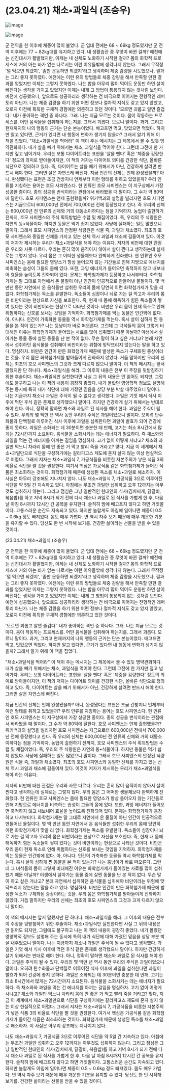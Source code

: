 # (23.04.21) 채소•과일식 (조승우)

![image](https://postfiles.pstatic.net/MjAyNTA0MDRfNiAg/MDAxNzQzNzYxMTUyNzU4.eyacp0-EqO7JC2gyqQzc0NPSKfDjQGT9yIGxFGVuBaEg.iEiwMcIkYQqvmAextBZDs89AtT7xyKITGd2aXlZQYvog.PNG/image.png?type=w773)

![image](https://postfiles.pstatic.net/MjAyNTA0MDRfNiAg/MDAxNzQzNzYxMTUyNzU4.eyacp0-EqO7JC2gyqQzc0NPSKfDjQGT9yIGxFGVuBaEg.iEiwMcIkYQqvmAextBZDs89AtT7xyKITGd2aXlZQYvog.PNG/image.png?type=w773)

군 전역을 한 이후에 체중이 많이 불었다. 군 입대 전에는 68 ~ 69kg 정도였지만 군 전역 이후에는 77 ~ 82kg대를 유지하고 있다. 내 생활습관 중 무엇이 바뀐 걸까? 예전에는 신진대사가 활발했지만, 이제는 내 신체도 노화하기 시작한 걸까? 몸의 화학적 프로세스에 거의 아는 바가 없는 나로서는 이런 이유들밖에 생각나지 않는다. 그래서 무작정 '덜 먹으면 되겠지', '좀만 운동하면 되겠지'라고 생각하며 체중 감량을 시도했으나, 결과는 그리 좋지 못하였다. 예전에는 이런 유의 방법들로 체중 감량을 해서 만족할 만한 결과를 얻었지만 이제는 그렇지 못하였다. 나는 밥을 아무리 많이 먹어도 운동만 하면 살이 빠진다는 생각을 가지고 있었지만 이제는 내게 그 방법이 통용되지 않는 것처럼 보인다. 예전에 성공했으니, 앞으로도 성공하리라 생각하는 건 비극으로 이어지는 전형적인 레퍼토리 아닌가. 나는 체중 감량을 하기 위한 어떤 정보나 절차적 지식도 갖고 있지 않았고, 오로지 이전에 획득한 구체적 경험에만 의존하고 있던 것이다.
'모르면 괴롭고 알면 즐겁다.' 내가 좋아하는 격언 중 하나다. 그래. 나는 지금 모르는 것이다. 몸이 작동하는 프로세스를. 어떤 음식물을 섭취해야 하는지를. 그래서 괴롭다. 모르니 말이다. 과거, 그리고 현재까지의 나의 행동의 근거는 단순 본능이었다. 배고프면 먹고, 맛있으면 먹었다. 하지만 알고 있다면, 근거가 있다면 내 행동에 변화가 생기지 않을까? 그래서 알기 위해 이 책을 집었다.
"채소•과일식을 먹어라" 이 책이 주는 메시지는 그 제목에서 볼 수 있듯 명약관화하다. 내가 살을 빼기 위해서는 채소, 과일식을 먹어야 한다. 그런데 그전에 한 가지만 짚고 넘어가자. 우리는 보통 다이어트라는 표현을 '살을 뺀다' 혹은 '체중을 감량한다' 정도의 의미로 받아들이지만, 이 책의 저자는 다이어트 의미를 건강한 식단, 올바른 식단으로 정의하고 있다. 즉, 다이어트는 살을 빼기 위해서가 아닌, 건강하게 살려면 반드시 해야 한다. 그러면 살은 자연스레 빠진다.
지금 인간의 신체는 언제 완성됐을까? 아니, 완성됐다는 표현은 조금 건방지니 언제부터 이런 형태를 취하고 있었을까? 우리 인류를 지칭하는 용어는 호모 사피엔스다. 현 인류인 호모 사피엔스는 이 지구상에서 가장 성공한 종이다. 종의 성공을 번식이라는 관점에서 바라봤을 때 말이다. 그 수가 약 80억에 달한다. 호모 사피엔스는 언제 출현했을까? 위키백과의 설명을 빌리자면 호모 사피엔스는 지금으로터 600,000년 전에서 700,000년 전에 등장했다고 한다. 즉 우리의 신체는 600,000년 전 인류의 신체와 거의 대동소이하다는 점을 기억하자. 농업이 출현하기 전까지, 호모 사피엔스의 주식 획득방법은 수렵 및 채집이었다. 즉, 우리의 주 식량원은 자연의 동•식물이다. 하지만 동물은 먹기 쉽지 않았다. 사냥에 실패하는 일도 많았으니 말이다. 그래서 호모 사피엔스의 안정된 식량원은 식물 즉, 과일과 채소였다. 최초의 호모 사피엔스와 동일한 신체를 가지고 있는 신체 역시 과일과 채소에 길들여져 있다. 이것이 저자가 제시하는 우리가 채소•과일식을 해야 하는 이유다.
저자의 비만에 대한 관점은 우리와 사뭇 다르다. 우리는 흔히 많이 움직이지 않아서 살이 찐다고 생각하는데 실제로는 그렇지 않다. 우리 몸은 그 어떠한 생물체보다 완벽하게 진화했다. 현 인류인 호모 사피엔스는 몸에 필요한 영양소가 항상 들어오지 않는 기간들로 인해 지방으로 에너지를 비축하는 습성이 그들의 몸에 있다. 또한, 과잉 에너지가 들어오면 축적하지 않고 내보내어 효율을 높이도록 진화되어 있다. 문제는 화학첨가제가 등장하고 나서부터다. 화학첨가제는 말 그대로 자연에서 온 물질이 아닌 인간이 인공적으로 만들어낸 물질이다. 몇 백 만년 동안 자연에서 온 음식들만 섭취한 우리의 몸에 당연히 이런 화학첨가제가 맞을 리 없다. 화학첨가제는 독소를 유발한다. 독소들이 심장이나 뇌로 가는 걸 막고자 우리의 몸은 비만이라는 현상으로 자신을 보호한다. 즉, 현재 내 몸에 해독하기 힘든 독소들이 쌓여 있다는 것이 비만이라는 현상으로 나타난 것이다. 비만은 우리 몸이 현재 독소로 인해 위험하다는 신호를 보내는 것임을 기억하자. 화학첨가제를 먹는 동물은 인간밖에 없다. 아, 아니다. 인간이 가축화한 동물들 역시 화학첨가제를 먹는다. 혹시 살이 심하게 찐 동물을 본 적이 있는가? 나는 뚱냥이가 바로 떠오른다. 그런데 그 녀석들의 몸이 그렇게 비대해진 이유는 화학첨가제가 들어있는 사료를 많이 섭취했기 때문 아닐까? 야생에서 살아가는 동물 중에 살찐 동물을 난 본 적이 없다. 무슨 말이 하고 싶은 거냐고? 본래 자연에서 섭취하던 음식물을 섭취해야 비만이라는 위험에 맞닥뜨리지 않는다는 말을 하고 있다. 명심하자. 비만은 인간이 만든 화학첨가제 때문에 발생한 독소가 구체화된 증상이라는 것을. 우리 몸은 화학첨가제를 받아들이게 진화하지 않았다. 거듭 말하지만 우리의 신체는 최초의 호모 사피엔스의 그것과 크게 다르지 않으니 말이다.
이 책의 메시지는 앞서 말했지만 단 하나다. 채소•과일식을 해라. 그 이후의 내용은 전부 이 주장을 뒷받침하기 위한 후술이다. 채소•과일식만 실천한다면 사실 그 뒤의 내용은 안 읽어도 되지만, 그럼에도 불구하고 나는 이 책의 내용이 굉장히 좋았다. 내가 몰랐던 영양학적 정보도 설명해 주는 동시에 특히 내가 식단에 대해 가졌던 믿음을 상당 부분 박살 내주었으니 말이다. 나는 지금까지 채소나 과일은 주식이 될 수 없다고 생각했다. 과일은 기껏 해서 식사 이후에 먹던 후식 같은 존재로 생각했으니 말이다. 하지만 건강하게 살기 위해서는 반대로 해야 한다. 아니, 정확히 말하면 채소와 과일로 된 식사를 해야 한다. 과일은 주식이 될 수 있다. 우리의 몇 백만 년 역사 동안 우리의 주식은 과일이었으니 말이다. 오히려 탄수화물과 단백질로 이루어진 식사 이후에 과일을 섭취한다면 과일이 발효가 되어 건강에 좋지 못하다. 과일은 소화되는 데 30분이면 충분한 데 반해, 고기는 최소 8시간에서 많게는 72시간까지 소요된다. 음식물을 소화시키는 데는 에너지가 필요하다. 즉 채소와와 과일을 먹는 건 에너지를 아끼는 길임을 명심하자. 고기 없이 어떻게 사냐고? 채소와 과일만 먹느니 차라리 몸에 안 좋은 거 먹고 빨리 죽을 거라고? 맞다, 지금 이 세계에서 채소•과일만으로 식단을 구성하기에는 갈라파고스 제도에 혼자 살지 않는 이상 현실적으로 어렵다. 그래서 저자는 채소•과일식 7, 가공식품을 비롯한 자본주의가 낳은 식품 3의 비율로 식단을 짤 것을 권장한다. 여기서 핵심은 가공식품 같은 화학첨가제가 들어간 식품은 최소화하는 것이다. 화학첨가제 때문에 생성된 독소를 채소•과일로 해소하자. 이 사실은 아무리 강조해도 지나치지 않다.
나도 채소•과일식 7, 가공식품 3으로 이루어진 식단을 약 5일 간 지속하고 있다. 아침에는 무조건 과일만 섭취하고 오후 12까지는 아무것도 섭취하지 않는다. 그리고 점심은 그냥 일반적인 현대인의 식사(김치찌개, 닭갈비, 볶음밥)를 하고 저녁 8시가 되기 전에 다시 채소나 과일로 된 식사를 가볍게 한 후, 다음 날 아침 8시까지 12시간 간 공복을 유지한다. 솔직히 밤에 배고프지 않다고 하면 거짓말이다. 고통스러운 순간도 지속되고 있다. 하지만 놀랍게도 아침에 일어나면 체중이 0.5 ~ 0.6kg 정도 빠져있다. 몸도 매우 가볍다. 변 역시 자주 보기 때문에 매우 개운한 기분을 유지할 수 있다. 당신도 한 번 시작해 보기를. 건강한 삶이라는 선물을 받을 수 있을 것이다.

(23.04.21) 채소•과일식 (조승우)

군 전역을 한 이후에 체중이 많이 불었다. 군 입대 전에는 68 ~ 69kg 정도였지만 군 전역 이후에는 77 ~ 82kg대를 유지하고 있다. 내 생활습관 중 무엇이 바뀐 걸까? 예전에는 신진대사가 활발했지만, 이제는 내 신체도 노화하기 시작한 걸까? 몸의 화학적 프로세스에 거의 아는 바가 없는 나로서는 이런 이유들밖에 생각나지 않는다. 그래서 무작정 '덜 먹으면 되겠지', '좀만 운동하면 되겠지'라고 생각하며 체중 감량을 시도했으나, 결과는 그리 좋지 못하였다. 예전에는 이런 유의 방법들로 체중 감량을 해서 만족할 만한 결과를 얻었지만 이제는 그렇지 못하였다. 나는 밥을 아무리 많이 먹어도 운동만 하면 살이 빠진다는 생각을 가지고 있었지만 이제는 내게 그 방법이 통용되지 않는 것처럼 보인다. 예전에 성공했으니, 앞으로도 성공하리라 생각하는 건 비극으로 이어지는 전형적인 레퍼토리 아닌가. 나는 체중 감량을 하기 위한 어떤 정보나 절차적 지식도 갖고 있지 않았고, 오로지 이전에 획득한 구체적 경험에만 의존하고 있던 것이다.

'모르면 괴롭고 알면 즐겁다.' 내가 좋아하는 격언 중 하나다. 그래. 나는 지금 모르는 것이다. 몸이 작동하는 프로세스를. 어떤 음식물을 섭취해야 하는지를. 그래서 괴롭다. 모르니 말이다. 과거, 그리고 현재까지의 나의 행동의 근거는 단순 본능이었다. 배고프면 먹고, 맛있으면 먹었다. 하지만 알고 있다면, 근거가 있다면 내 행동에 변화가 생기지 않을까? 그래서 알기 위해 이 책을 집었다.

"채소•과일식을 먹어라" 이 책이 주는 메시지는 그 제목에서 볼 수 있듯 명약관화하다. 내가 살을 빼기 위해서는 채소, 과일식을 먹어야 한다. 그런데 그전에 한 가지만 짚고 넘어가자. 우리는 보통 다이어트라는 표현을 '살을 뺀다' 혹은 '체중을 감량한다' 정도의 의미로 받아들이지만, 이 책의 저자는 다이어트 의미를 건강한 식단, 올바른 식단으로 정의하고 있다. 즉, 다이어트는 살을 빼기 위해서가 아닌, 건강하게 살려면 반드시 해야 한다. 그러면 살은 자연스레 빠진다.

지금 인간의 신체는 언제 완성됐을까? 아니, 완성됐다는 표현은 조금 건방지니 언제부터 이런 형태를 취하고 있었을까? 우리 인류를 지칭하는 용어는 호모 사피엔스다. 현 인류인 호모 사피엔스는 이 지구상에서 가장 성공한 종이다. 종의 성공을 번식이라는 관점에서 바라봤을 때 말이다. 그 수가 약 80억에 달한다. 호모 사피엔스는 언제 출현했을까? 위키백과의 설명을 빌리자면 호모 사피엔스는 지금으로터 600,000년 전에서 700,000년 전에 등장했다고 한다. 즉 우리의 신체는 600,000년 전 인류의 신체와 거의 대동소이하다는 점을 기억하자. 농업이 출현하기 전까지, 호모 사피엔스의 주식 획득방법은 수렵 및 채집이었다. 즉, 우리의 주 식량원은 자연의 동•식물이다. 하지만 동물은 먹기 쉽지 않았다. 사냥에 실패하는 일도 많았으니 말이다. 그래서 호모 사피엔스의 안정된 식량원은 식물 즉, 과일과 채소였다. 최초의 호모 사피엔스와 동일한 신체를 가지고 있는 신체 역시 과일과 채소에 길들여져 있다. 이것이 저자가 제시하는 우리가 채소•과일식을 해야 하는 이유다.

저자의 비만에 대한 관점은 우리와 사뭇 다르다. 우리는 흔히 많이 움직이지 않아서 살이 찐다고 생각하는데 실제로는 그렇지 않다. 우리 몸은 그 어떠한 생물체보다 완벽하게 진화했다. 현 인류인 호모 사피엔스는 몸에 필요한 영양소가 항상 들어오지 않는 기간들로 인해 지방으로 에너지를 비축하는 습성이 그들의 몸에 있다. 또한, 과잉 에너지가 들어오면 축적하지 않고 내보내어 효율을 높이도록 진화되어 있다. 문제는 화학첨가제가 등장하고 나서부터다. 화학첨가제는 말 그대로 자연에서 온 물질이 아닌 인간이 인공적으로 만들어낸 물질이다. 몇 백 만년 동안 자연에서 온 음식들만 섭취한 우리의 몸에 당연히 이런 화학첨가제가 맞을 리 없다. 화학첨가제는 독소를 유발한다. 독소들이 심장이나 뇌로 가는 걸 막고자 우리의 몸은 비만이라는 현상으로 자신을 보호한다. 즉, 현재 내 몸에 해독하기 힘든 독소들이 쌓여 있다는 것이 비만이라는 현상으로 나타난 것이다. 비만은 우리 몸이 현재 독소로 인해 위험하다는 신호를 보내는 것임을 기억하자. 화학첨가제를 먹는 동물은 인간밖에 없다. 아, 아니다. 인간이 가축화한 동물들 역시 화학첨가제를 먹는다. 혹시 살이 심하게 찐 동물을 본 적이 있는가? 나는 뚱냥이가 바로 떠오른다. 그런데 그 녀석들의 몸이 그렇게 비대해진 이유는 화학첨가제가 들어있는 사료를 많이 섭취했기 때문 아닐까? 야생에서 살아가는 동물 중에 살찐 동물을 난 본 적이 없다. 무슨 말이 하고 싶은 거냐고? 본래 자연에서 섭취하던 음식물을 섭취해야 비만이라는 위험에 맞닥뜨리지 않는다는 말을 하고 있다. 명심하자. 비만은 인간이 만든 화학첨가제 때문에 발생한 독소가 구체화된 증상이라는 것을. 우리 몸은 화학첨가제를 받아들이게 진화하지 않았다. 거듭 말하지만 우리의 신체는 최초의 호모 사피엔스의 그것과 크게 다르지 않으니 말이다.

이 책의 메시지는 앞서 말했지만 단 하나다. 채소•과일식을 해라. 그 이후의 내용은 전부 이 주장을 뒷받침하기 위한 후술이다. 채소•과일식만 실천한다면 사실 그 뒤의 내용은 안 읽어도 되지만, 그럼에도 불구하고 나는 이 책의 내용이 굉장히 좋았다. 내가 몰랐던 영양학적 정보도 설명해 주는 동시에 특히 내가 식단에 대해 가졌던 믿음을 상당 부분 박살 내주었으니 말이다. 나는 지금까지 채소나 과일은 주식이 될 수 없다고 생각했다. 과일은 기껏 해서 식사 이후에 먹던 후식 같은 존재로 생각했으니 말이다. 하지만 건강하게 살기 위해서는 반대로 해야 한다. 아니, 정확히 말하면 채소와 과일로 된 식사를 해야 한다. 과일은 주식이 될 수 있다. 우리의 몇 백만 년 역사 동안 우리의 주식은 과일이었으니 말이다. 오히려 탄수화물과 단백질로 이루어진 식사 이후에 과일을 섭취한다면 과일이 발효가 되어 건강에 좋지 못하다. 과일은 소화되는 데 30분이면 충분한 데 반해, 고기는 최소 8시간에서 많게는 72시간까지 소요된다. 음식물을 소화시키는 데는 에너지가 필요하다. 즉 채소와와 과일을 먹는 건 에너지를 아끼는 길임을 명심하자. 고기 없이 어떻게 사냐고? 채소와 과일만 먹느니 차라리 몸에 안 좋은 거 먹고 빨리 죽을 거라고? 맞다, 지금 이 세계에서 채소•과일만으로 식단을 구성하기에는 갈라파고스 제도에 혼자 살지 않는 이상 현실적으로 어렵다. 그래서 저자는 채소•과일식 7, 가공식품을 비롯한 자본주의가 낳은 식품 3의 비율로 식단을 짤 것을 권장한다. 여기서 핵심은 가공식품 같은 화학첨가제가 들어간 식품은 최소화하는 것이다. 화학첨가제 때문에 생성된 독소를 채소•과일로 해소하자. 이 사실은 아무리 강조해도 지나치지 않다.

나도 채소•과일식 7, 가공식품 3으로 이루어진 식단을 약 5일 간 지속하고 있다. 아침에는 무조건 과일만 섭취하고 오후 12까지는 아무것도 섭취하지 않는다. 그리고 점심은 그냥 일반적인 현대인의 식사(김치찌개, 닭갈비, 볶음밥)를 하고 저녁 8시가 되기 전에 다시 채소나 과일로 된 식사를 가볍게 한 후, 다음 날 아침 8시까지 12시간 간 공복을 유지한다. 솔직히 밤에 배고프지 않다고 하면 거짓말이다. 고통스러운 순간도 지속되고 있다. 하지만 놀랍게도 아침에 일어나면 체중이 0.5 ~ 0.6kg 정도 빠져있다. 몸도 매우 가볍다. 변 역시 자주 보기 때문에 매우 개운한 기분을 유지할 수 있다. 당신도 한 번 시작해 보기를. 건강한 삶이라는 선물을 받을 수 있을 것이다.

